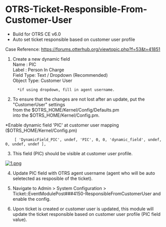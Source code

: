 # OTRS-Ticket-Responsible-From-Customer-User 
- Build for OTRS CE v6.0  
- Auto set ticket responsible based on customer user profile  
  
Case Reference: https://forums.otterhub.org/viewtopic.php?f=53&t=41851  

1. Create a new dynamic field  
         Name : PIC  
         Label : Person In Charge  
         Field Type: Text / Dropdown (Recommended)  
         Object Type: Customer User  
         
         *if using dropdown, fill in agent username.  
      
      
 2. To ensure that the changes are not lost after an update, put the "CustomerUser" settings  
    from the $OTRS_HOME/Kernel/Config/Defaults.pm  
    into the $OTRS_HOME/Kernel/Config.pm.  
  
   *Enable dynamic field 'PIC' at customer user mapping ($OTRS_HOME/Kernel/Config.pm)  
  
        [ 'DynamicField_PIC', undef, 'PIC', 0, 0, 'dynamic_field', undef, 0, undef, undef ],  
        
        
 3. This field (PIC) should be visible at customer user profile.  
   
 [![1.png](https://i.postimg.cc/xTWBzxp5/1.png)](https://postimg.cc/jL48VXbn)  
   
 4. Update PIC field with OTRS agent username (agent who will be auto seletected as resposible of the ticket).  
   
 5. Navigate to Admin > System Configuration > Ticket::EventModulePost###4150-ResponsibleFromCustomerUser and enable the config.  
 
 6. Upon ticket is created or customer user is updated, this module will update the ticket responsible based on customer user profile (PIC field value).  
